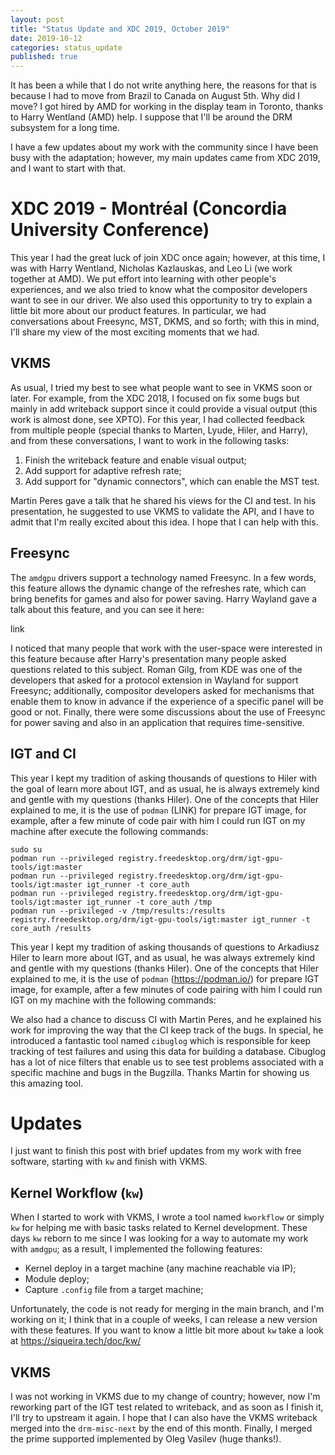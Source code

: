 ```yaml
---
layout: post
title: "Status Update and XDC 2019, October 2019"
date: 2019-10-12
categories: status_update
published: true
---
```


It has been a while that I do not write anything here, the reasons for that is
because I had to move from Brazil to Canada on August 5th. Why did I move? I
got hired by AMD for working in the display team in Toronto, thanks to Harry
Wentland (AMD) help. I suppose that I'll be around the DRM subsystem for a long
time.

I have a few updates about my work with the community since I have been busy
with the adaptation; however, my main updates came from XDC 2019, and I want to
start with that.

# XDC 2019 -  Montréal (Concordia University Conference)

This year I had the great luck of join XDC once again; however, at this time, I
was with Harry Wentland, Nicholas Kazlauskas, and Leo Li (we work together at
AMD). We put effort into learning with other people's experiences, and we also
tried to know what the compositor developers want to see in our driver. We also
used this opportunity to try to explain a little bit more about our product
features. In particular, we had conversations about Freesync, MST, DKMS, and so
forth; with this in mind, I'll share my view of the most exciting moments that
we had.

## VKMS

As usual, I tried my best to see what people want to see in VKMS soon or later.
For example, from the XDC 2018, I focused on fix some bugs but mainly in add
writeback support since it could provide a visual output (this work is almost
done, see XPTO). For this year, I had collected feedback from multiple people
(special thanks to Marten, Lyude, Hiler, and Harry), and from these
conversations, I want to work in the following tasks:

1. Finish the writeback feature and enable visual output;
2. Add support for adaptive refresh rate;
3. Add support for "dynamic connectors", which can enable the MST test.

Martin Peres gave a talk that he shared his views for the CI and test. In his
presentation, he suggested to use VKMS to validate the API, and I have to admit
that I'm really excited about this idea. I hope that I can help with this.

## Freesync

The `amdgpu` drivers support a technology named Freesync. In a few words, this
feature allows the dynamic change of the refreshes rate, which can bring
benefits for games and also for power saving. Harry Wayland gave a talk about
this feature, and you can see it here:

link

I noticed that many people that work with the user-space were interested in
this feature because after Harry's presentation many people asked questions
related to this subject. Roman Gilg, from KDE was one of the developers that
asked for a protocol extension in Wayland for support Freesync; additionally,
compositor developers asked for mechanisms that enable them to know in advance
if the experience of a specific panel will be good or not. Finally, there were
some discussions about the use of Freesync for power saving and also in an
application that requires time-sensitive.

## IGT and CI

This year I kept my tradition of asking thousands of questions to Hiler with the goal of learn more about IGT, and as usual, he is always extremely kind and gentle with my questions (thanks Hiler). One of the concepts that Hiler explained to me, it is the use of `podman` (LINK) for prepare IGT image, for example, after a few minute of code pair with him I could run IGT on my machine after execute the following commands:

```
sudo su
podman run --privileged registry.freedesktop.org/drm/igt-gpu-tools/igt:master
podman run --privileged registry.freedesktop.org/drm/igt-gpu-tools/igt:master igt_runner -t core_auth
podman run --privileged registry.freedesktop.org/drm/igt-gpu-tools/igt:master igt_runner -t core_auth /tmp
podman run --privileged -v /tmp/results:/results registry.freedesktop.org/drm/igt-gpu-tools/igt:master igt_runner -t core_auth /results
```

This year I kept my tradition of asking thousands of questions to Arkadiusz
Hiler to learn more about IGT, and as usual, he was always extremely kind and
gentle with my questions (thanks Hiler). One of the concepts that Hiler
explained to me, it is the use of `podman` (https://podman.io/) for prepare IGT
image, for example, after a few minutes of code pairing with him I could run
IGT on my machine with the following commands:

We also had a chance to discuss CI with Martin Peres, and he explained his work
for improving the way that the CI keep track of the bugs. In special, he
introduced a fantastic tool named `cibuglog` which is responsible for keep
tracking of test failures and using this data for building a database. Cibuglog
has a lot of nice filters that enable us to see test problems associated with a
specific machine and bugs in the Bugzilla. Thanks Martin for showing us this
amazing tool.

# Updates

I just want to finish this post with brief updates from my work with free
software, starting with `kw` and finish with VKMS.

## Kernel Workflow (`kw`)

When I started to work with VKMS, I wrote a tool named `kworkflow` or simply
`kw` for helping me with basic tasks related to Kernel development. These days
`kw` reborn to me since I was looking for a way to automate my work with
`amdgpu`; as a result, I implemented the following features:

- Kernel deploy in a target machine (any machine reachable via IP);
- Module deploy;
- Capture `.config` file from a target machine;

Unfortunately, the code is not ready for merging in the main branch, and I'm
working on it; I think that in a couple of weeks, I can release a new version
with these features. If you want to know a little bit more about `kw` take a
look at https://siqueira.tech/doc/kw/

## VKMS

I was not working in VKMS due to my change of country; however, now I'm
reworking part of the IGT test related to writeback, and as soon as I finish
it, I'll try to upstream it again. I hope that I can also have the VKMS
writeback merged into the `drm-misc-next` by the end of this month. Finally, I
merged the prime supported implemented by Oleg Vasilev (huge thanks!).
